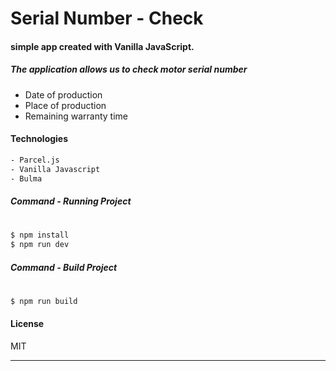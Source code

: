 

#  Serial Number - Check
#### simple app created with Vanilla JavaScript.

##### The application allows us to check motor serial number
 - Date of production
 - Place of production
 - Remaining warranty time 

#### Technologies

```sh
- Parcel.js
- Vanilla Javascript
- Bulma
```

##### Command - Running Project 
#

```sh
$ npm install
$ npm run dev
```

##### Command - Build Project
#

```sh
$ npm run build
```
#### License
MIT

---
